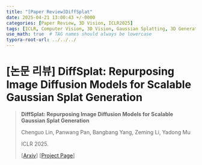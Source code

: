 ```yaml
---
title: "[Paper Review]DiffSplat"
date: 2025-04-21 13:00:43 +/-0000
categories: [Paper Review, 3D Vision, ICLR2025]
tags: [ICLR, Computer Vision, 3D Vision, Gaussian Splatting, 3D Generation, Diffusion]   
use_math: true  # TAG names should always be lowercase
typora-root-url: ../../../
---
```


# **[논문 리뷰] DiffSplat: Repurposing Image Diffusion Models for Scalable Gaussian Splat Generation**

> **DiffSplat: Repurposing Image Diffusion Models for Scalable Gaussian Splat Generation**
>
> Chenguo Lin, Panwang Pan, Bangbang Yang, Zeming Li, Yadong Mu
>
> ICLR 2025.
>
> [[Arxiv](https://arxiv.org/abs/2501.16764)] [[Project Page](https://chenguolin.github.io/projects/DiffSplat)]



